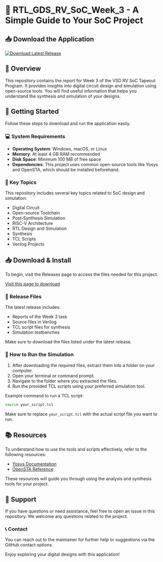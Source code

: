 # 🚀 RTL_GDS_RV_SoC_Week_3 - A Simple Guide to Your SoC Project

## 📥 Download the Application
[![Download Latest Release](https://img.shields.io/badge/Download%20Latest%20Release-v1.0-blue.svg)](https://github.com/tejasbhujade1603/RTL_GDS_RV_SoC_Week_3/releases)

## 📖 Overview
This repository contains the report for Week 3 of the VSD RV SoC Tapeout Program. It provides insights into digital circuit design and simulation using open-source tools. You will find useful information that helps you understand the synthesis and simulation of your designs.

## 🚀 Getting Started
Follow these steps to download and run the application easily.

### 💻 System Requirements
- **Operating System**: Windows, macOS, or Linux
- **Memory**: At least 4 GB RAM recommended
- **Disk Space**: Minimum 100 MB of free space
- **Dependencies**: This project uses common open-source tools like Yosys and OpenSTA, which should be installed beforehand.

### 🔗 Key Topics
This repository includes several key topics related to SoC design and simulation:
- Digital Circuit
- Open-source Toolchain
- Post-Synthesis Simulation
- RISC-V Architecture
- RTL Design and Simulation
- Synthesis
- TCL Scripts
- Verilog Projects

## 📥 Download & Install
To begin, visit the Releases page to access the files needed for this project.

[Visit this page to download](https://github.com/tejasbhujade1603/RTL_GDS_RV_SoC_Week_3/releases)

### 📄 Release Files
The latest release includes:
- Reports of the Week 3 task
- Source files in Verilog
- TCL script files for synthesis
- Simulation testbenches

Make sure to download the files listed under the latest release.

### 🚀 How to Run the Simulation
1. After downloading the required files, extract them into a folder on your computer.
2. Open your terminal or command prompt.
3. Navigate to the folder where you extracted the files.
4. Run the provided TCL scripts using your preferred simulation tool.

Example command to run a TCL script:
```bash
source your_script.tcl
```

Make sure to replace `your_script.tcl` with the actual script file you want to run.

## 📚 Resources
To understand how to use the tools and scripts effectively, refer to the following resources:
- [Yosys Documentation](http://www.clifford.at/yosys/documentation/)
- [OpenSTA Reference](https://www.opensourcestack.com/opensta)

These resources will guide you through using the analysis and synthesis tools for your project.

## 🤝 Support
If you have questions or need assistance, feel free to open an issue in this repository. We welcome any questions related to the project.

### 📞 Contact
You can reach out to the maintainer for further help or suggestions via the GitHub contact options.

Enjoy exploring your digital designs with this application!